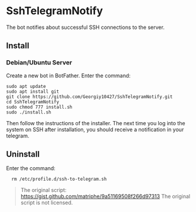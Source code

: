 # SshTelegramNotify
The bot notifies about successful SSH connections to the server.

## Install
### Debian/Ubuntu Server <br> </h3>
Create a new bot in BotFather.
Enter the command:
```
sudo apt update 
sudo apt install git 
git clone https://github.com/Georgiy10427/SshTelegramNotify.git 
cd SshTelegramNotify 
sudo chmod 777 install.sh 
sudo ./install.sh 
```
Then follow the instructions of the installer.
The next time you log into the system on SSH after installation, you should receive a notification in your telegram.
## Uninstall 
Enter the command:
```
  rm /etc/profile.d/ssh-to-telegram.sh
```
> The original script: https://gist.github.com/matriphe/9a51169508f266d97313 
> The original script is not licensed.
